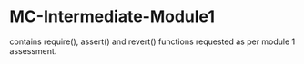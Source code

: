 # MC-Intermediate-Module1
contains require(), assert() and revert() functions requested as per module 1 assessment.
